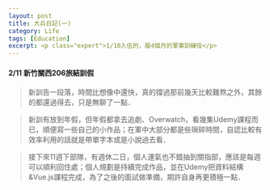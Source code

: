 ```yaml
---
layout: post
title: 大兵日記(一)
category: Life
tags: [Education]
excerpt: <p class="expert">1/10入伍的，服4個月的軍事訓練役</p>
---
```


#### 2/11 新竹關西206旅結訓假

>新訓告一段落，時間比想像中還快，真的撐過那前幾天比較難熬之外，其餘的都還過得去，只是無聊了一點．

>新訓有放到年假，但年假都拿去追劇、Overwatch，看幾集Udemy課程而已，順便寫一些自己的小作品；在軍中大部分都是些瑣碎時間，自認比較有效率利用的話就是帶單字本或是小說過去看．

>接下來11週下部隊，有週休二日，個人運氣也不錯抽到關指部，應該是每週可以順利回住處；個人規劃是持續完成作品，並在Udemy把資料結構&Vue.js課程完成，為了之後的面試做準備，期許自身再更積極一點．

